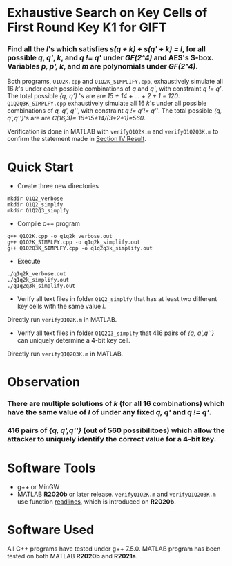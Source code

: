 # Exhaustive Search on Key Cells of First Round Key K1 for GIFT
### Find all the *l*'s which satisfies *s(q + k) + s(q' + k) = l*, for all possible *q*, *q'*, *k*, and *q != q'* under *GF(2^4)* and AES's S-box. Variables *p, p', k*, and *m* are polynomials under *GF(2^4)*.

Both programs, `Q1Q2K.cpp` and `Q1Q2K_SIMPLIFY.cpp`, exhaustively simulate all 16 *k*'s under each possible combinations of *q* and *q'*, with constraint *q != q'*. The total possible *{q, q'}* 's are are *15 + 14 + ... + 2 + 1 = 120*. `Q1Q2Q3K_SIMPLFY.cpp` exhaustively simulate all 16 *k*'s under all possible combinations of *q, q', q''*, with constraint *q != q'!= q''*. The total possible *{q, q',q''}*'s are are *C(16,3)= 16\*15\*14/(3\*2\*1)=560*.

Verification is done in MATLAB with `verifyQ1Q2K.m` and `verifyQ1Q2Q3K.m` to confirm the statement made in <u>Section IV Result</u>.

# Quick Start
* Create three new directories

```
mkdir Q1Q2_verbose
mkdir Q1Q2_simplfy
mkdir Q1Q2Q3_simplfy
```
* Compile c++ program

```
g++ Q1Q2K.cpp -o q1q2k_verbose.out
g++ Q1Q2K_SIMPLFY.cpp -o q1q2k_simplify.out
g++ Q1Q2Q3K_SIMPLFY.cpp -o q1q2q3k_simplify.out
```
* Execute
```
./q1q2k_verbose.out
./q1q2k_simplify.out
./q1q2q3k_simplify.out
```
* Verify all text files in folder `Q1Q2_simplfy` that has at least two different key cells with the same value *l*.

Directly run `verifyQ1Q2K.m` in MATLAB. 

* Verify all text files in folder `Q1Q2Q3_simplfy` that 416 pairs of *{q, q',q''}* can uniquely determine a 4-bit key cell.

Directly run `verifyQ1Q2Q3K.m` in MATLAB.

# Observation
### There are multiple solutions of *k*  (for all 16 combinations) which have the same value of *l* of under any fixed *q, q'* and *q != q'*.
### 416 pairs of *{q, q',q''}* (out of 560 possibilitoes) which allow the attacker to uniquely identify the correct value for a 4-bit key.


# Software Tools
- g++ or MinGW
- MATLAB __R2020b__ or later release. `verifyQ1Q2K.m` and `verifyQ1Q2Q3K.m` use function [readlines](https://www.mathworks.com/help/matlab/ref/readlines.html), which is introduced on __R2020b__.

# Software Used
All C++ programs have tested under g++ 7.5.0. MATLAB program has been tested on both MATLAB __R2020b__ and __R2021a__.
